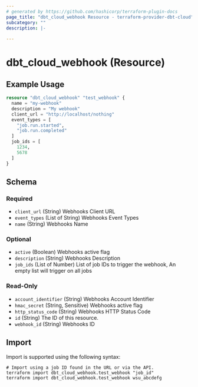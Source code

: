 ```yaml
---
# generated by https://github.com/hashicorp/terraform-plugin-docs
page_title: "dbt_cloud_webhook Resource - terraform-provider-dbt-cloud"
subcategory: ""
description: |-
  
---
```


# dbt_cloud_webhook (Resource)



## Example Usage

```terraform
resource "dbt_cloud_webhook" "test_webhook" {
  name = "my-webhook"
  description = "My webhook"
  client_url = "http://localhost/nothing"
  event_types = [
    "job.run.started",
    "job.run.completed"
  ]
  job_ids = [
    1234,
    5678
  ]
}
```

<!-- schema generated by tfplugindocs -->
## Schema

### Required

- `client_url` (String) Webhooks Client URL
- `event_types` (List of String) Webhooks Event Types
- `name` (String) Webhooks Name

### Optional

- `active` (Boolean) Webhooks active flag
- `description` (String) Webhooks Description
- `job_ids` (List of Number) List of job IDs to trigger the webhook, An empty list will trigger on all jobs

### Read-Only

- `account_identifier` (String) Webhooks Account Identifier
- `hmac_secret` (String, Sensitive) Webhooks active flag
- `http_status_code` (String) Webhooks HTTP Status Code
- `id` (String) The ID of this resource.
- `webhook_id` (String) Webhooks ID

## Import

Import is supported using the following syntax:

```shell
# Import using a job ID found in the URL or via the API.
terraform import dbt_cloud_webhook.test_webhook "job_id"
terraform import dbt_cloud_webhook.test_webhook wsu_abcdefg
```
